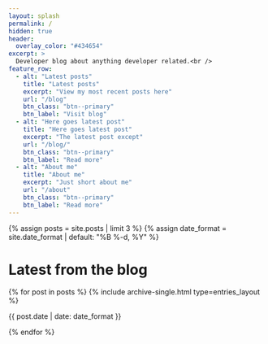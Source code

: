```yaml
---
layout: splash
permalink: /
hidden: true
header:
  overlay_color: "#434654"
excerpt: >
  Developer blog about anything developer related.<br />
feature_row:
  - alt: "Latest posts"
    title: "Latest posts"
    excerpt: "View my most recent posts here"
    url: "/blog"
    btn_class: "btn--primary"
    btn_label: "Visit blog"
  - alt: "Here goes latest post"
    title: "Here goes latest post"
    excerpt: "The latest post except"
    url: "/blog/"
    btn_class: "btn--primary"
    btn_label: "Read more"
  - alt: "About me"
    title: "About me"
    excerpt: "Just short about me"
    url: "/about"
    btn_class: "btn--primary"
    btn_label: "Read more"
---
```

<!-- {% include feature_row %} -->

{% assign posts = site.posts | limit 3 %}
{% assign date_format = site.date_format | default: "%B %-d, %Y" %}

<h1 class="archive__item-title">Latest from the blog</h1>
<div class="entries-{{ entries_layout }}">
  {% for post in posts %}
    {% include archive-single.html type=entries_layout %}
    <div class="list__item">
      <p class="page__meta">
        <span class="page__meta-date">
          <time datetime="{{ date | date_to_xmlschema }}">{{ post.date | date: date_format }}</time>
        </span>
      </p>
    </div>
  {% endfor %}
</div>
